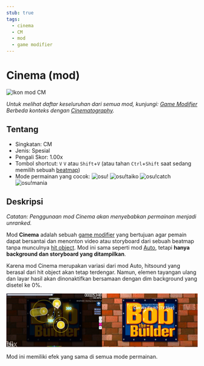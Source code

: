 ```yaml
---
stub: true
tags:
  - cinema
  - CM
  - mod
  - game modifier
---
```


# Cinema (mod)

![Ikon mod CM](/wiki/shared/mods/CM.png "Ikon mod Cinema (CM)")

*Untuk melihat daftar keseluruhan dari semua mod, kunjungi: [Game Modifier](/wiki/Game_modifier)*\
*Berbeda konteks dengan [Cinematography](https://en.wikipedia.org/wiki/Cinematography).*

## Tentang

- Singkatan: CM
- Jenis: Spesial
- Pengali Skor: 1.00x
- Tombol shortcut: `V` `V` atau `Shift`+`V` (atau tahan `Ctrl`+`Shift` saat sedang memilih sebuah [beatmap](/wiki/Beatmap))
- Mode permainan yang cocok: ![][osu!] ![][osu!taiko] ![][osu!catch] ![][osu!mania]

## Deskripsi

*Catatan: Penggunaan mod Cinema akan menyebabkan permainan menjadi unranked.*

Mod **Cinema** adalah sebuah [game modifier](/wiki/Game_modifier) yang bertujuan agar pemain dapat bersantai dan menonton video atau storyboard dari sebuah beatmap tanpa munculnya [hit object](/wiki/Hit_object). Mod ini sama seperti mod [Auto](/wiki/Game_modifier/Auto), tetapi **hanya background dan storyboard yang ditampilkan**.

Karena mod Cinema merupakan variasi dari mod Auto, hitsound yang berasal dari hit object akan tetap terdengar. Namun, elemen tayangan ulang dan layar hasil akan dinonaktifkan bersamaan dengan dim background yang disetel ke 0%.

![Gameplay Auto dan Cinema](img/CM-comparison.jpg "Perbandingan mod Auto (kiri) dan mod Cinema (kanan)") 

Mod ini memiliki efek yang sama di semua mode permainan.

[osu!]: /wiki/shared/mode/osu.png "osu!"
[osu!taiko]: /wiki/shared/mode/taiko.png "osu!taiko"
[osu!catch]: /wiki/shared/mode/catch.png "osu!catch"
[osu!mania]: /wiki/shared/mode/mania.png "osu!mania"
